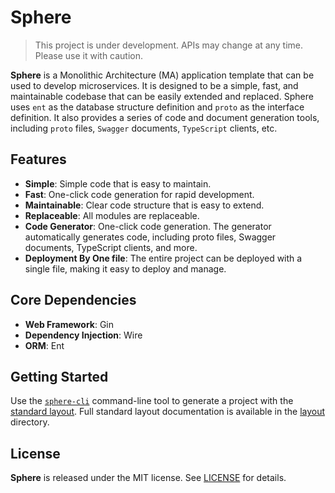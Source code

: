 # Sphere

> This project is under development. APIs may change at any time. Please use it with caution.

**Sphere** is a Monolithic Architecture (MA) application template that can be used to develop microservices.
It is designed to be a simple, fast, and maintainable codebase that can be easily extended and replaced.
Sphere uses `ent` as the database structure definition and `proto` as the interface definition.
It also provides a series of code and document generation tools, including `proto` files, `Swagger` documents,
`TypeScript` clients, etc.

## Features

- **Simple**: Simple code that is easy to maintain.
- **Fast**: One-click code generation for rapid development.
- **Maintainable**: Clear code structure that is easy to extend.
- **Replaceable**: All modules are replaceable.
- **Code Generator**: One-click code generation. The generator automatically generates code, including proto files, Swagger documents, TypeScript clients, and more.
- **Deployment By One file**: The entire project can be deployed with a single file, making it easy to deploy and
  manage.


## Core Dependencies

- **Web Framework**: Gin
- **Dependency Injection**: Wire
- **ORM**: Ent

## Getting Started

Use the [`sphere-cli`](./contrib/sphere-cli/README.md) command-line tool to generate a project with
the [standard layout](./layout/README.md).
Full standard layout documentation is available in the [layout](./layout/README.md) directory.

## License

**Sphere**  is released under the MIT license. See [LICENSE](LICENSE) for details.